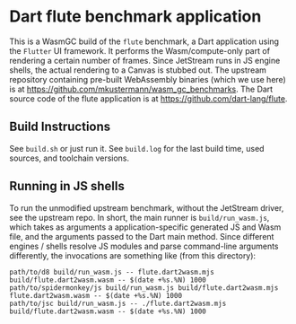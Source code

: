 # Dart flute benchmark application

This is a WasmGC build of the `flute` benchmark, a Dart application using the
`Flutter` UI framework.
It performs the Wasm/compute-only part of rendering a certain number of frames.
Since JetStream runs in JS engine shells, the actual rendering to a Canvas is
stubbed out.
The upstream repository containing pre-built WebAssembly binaries (which we
use here) is at https://github.com/mkustermann/wasm_gc_benchmarks.
The Dart source code of the flute application is at https://github.com/dart-lang/flute.

## Build Instructions

See `build.sh` or just run it.
See `build.log` for the last build time, used sources, and toolchain versions.

## Running in JS shells

To run the unmodified upstream benchmark, without the JetStream driver, see the
upstream repo.
In short, the main runner is `build/run_wasm.js`, which takes as arguments a
application-specific generated JS and Wasm file, and the arguments passed to
the Dart main method.
Since different engines / shells resolve JS modules and parse command-line
arguments differently, the invocations are something like (from this directory):

```
path/to/d8 build/run_wasm.js -- flute.dart2wasm.mjs build/flute.dart2wasm.wasm -- $(date +%s.%N) 1000
path/to/spidermonkey/js build/run_wasm.js build/flute.dart2wasm.mjs flute.dart2wasm.wasm -- $(date +%s.%N) 1000
path/to/jsc build/run_wasm.js -- ./flute.dart2wasm.mjs build/flute.dart2wasm.wasm -- $(date +%s.%N) 1000
```
